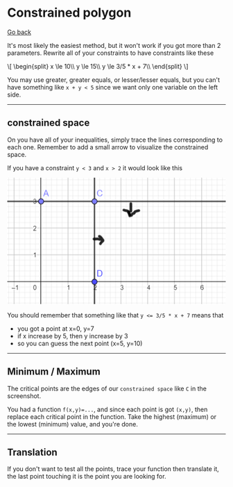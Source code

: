 # Constrained polygon

[Go back](..)

It's most likely the easiest method, but it won't work if you got more than 2 parameters. Rewrite all of your constraints to have constraints like these

<p>
\[
\begin{split}
x \le 10\\
y \le 15\\
y \le 3/5 * x + 7\\
\end{split}
\]
</p>

You may use greater, greater equals, or lesser/lesser equals, but you can't have something like `x + y < 5` since we want only one variable on the left side.

<hr class="sr">

## constrained space

On you have all of your inequalities, simply trace the lines corresponding to each one. Remember to add a small arrow to visualize the constrained space.

If you have a constraint `y < 3` and `x > 2` it would look like this

![lines](lines.png)

You should remember that something like that `y <= 3/5 * x + 7` means that

* you got a point at x=0, y=7
* if x increase by 5, then y increase by 3
* so you can guess the next point (x=5, y=10)

<hr class="sl">

## Minimum / Maximum

The critical points are the edges of our `constrained space` like `C` in the screenshot.

You had a function `f(x,y)=...`, and since each point is got `(x,y)`, then replace each critical point in the function. Take the highest (maximum) or the lowest (minimum) value, and you're done.

<hr class="sr">

## Translation

If you don't want to test all the points, trace your function then translate it, the last point touching it is the point you are looking for.